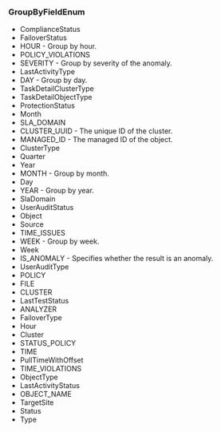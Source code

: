 ### GroupByFieldEnum
- ComplianceStatus
- FailoverStatus
- HOUR - Group by hour.
- POLICY_VIOLATIONS
- SEVERITY - Group by severity of the anomaly.
- LastActivityType
- DAY - Group by day.
- TaskDetailClusterType
- TaskDetailObjectType
- ProtectionStatus
- Month
- SLA_DOMAIN
- CLUSTER_UUID - The unique ID of the cluster.
- MANAGED_ID - The managed ID of the object.
- ClusterType
- Quarter
- Year
- MONTH - Group by month.
- Day
- YEAR - Group by year.
- SlaDomain
- UserAuditStatus
- Object
- Source
- TIME_ISSUES
- WEEK - Group by week.
- Week
- IS_ANOMALY - Specifies whether the result is an anomaly.
- UserAuditType
- POLICY
- FILE
- CLUSTER
- LastTestStatus
- ANALYZER
- FailoverType
- Hour
- Cluster
- STATUS_POLICY
- TIME
- PullTimeWithOffset
- TIME_VIOLATIONS
- ObjectType
- LastActivityStatus
- OBJECT_NAME
- TargetSite
- Status
- Type
